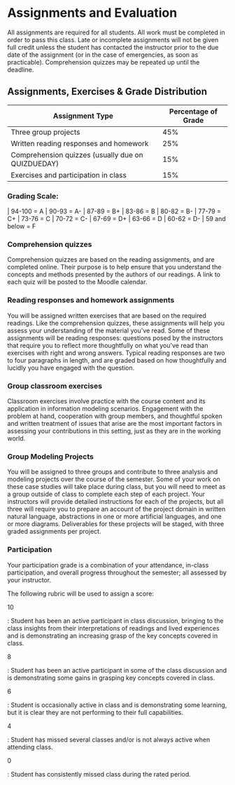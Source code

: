 # Assignments and Evaluation

All assignments are required for all students. All work must be
completed in order to pass this class. Late or incomplete assignments
will not be given full credit unless the student has contacted the
instructor prior to the due date of the assignment (or in the case of
emergencies, as soon as practicable). Comprehension quizzes may be
repeated up until the deadline.

## Assignments, Exercises & Grade Distribution


| Assignment Type  |Percentage of Grade   |
|---|---|
|Three group projects|   45%
|Written reading responses and homework|   25%
|Comprehension quizzes (usually due on QUIZDUEDAY)|   15% 
|Exercises and participation in class|   15%


### Grading Scale:

| 94-100 = A
| 90-93 = A-
| 87-89 = B+
| 83-86 = B
| 80-82 = B-
| 77-79 = C+
| 73-76 = C
| 70-72 = C-
| 67-69 = D+
| 63-66 = D
| 60-62 = D-
| 59 and below = F

### Comprehension quizzes

Comprehension quizzes are based on the reading assignments, and are
completed online. Their purpose is to help ensure that you
understand the concepts and methods presented by the authors of our
readings. A link to each quiz will be posted to the Moodle calendar.

### Reading responses and homework assignments

You will be assigned written exercises that are based on the required
readings. Like the comprehension quizzes, these assignments will help
you assess your understanding of the material you've read. Some of
these assignments will be reading responses: questions posed by the
instructors that require you to reflect more thoughtfully on what
you've read than exercises with right and wrong answers. Typical
reading responses are two to four paragraphs in length, and are graded
based on how thoughtfully and lucidly you have engaged with the
question.

### Group classroom exercises

Classroom exercises involve practice with the course content and its
application in information modeling scenarios. Engagement with the
problem at hand, cooperation with group members, and thoughtful spoken
and written treatment of issues that arise are the most important
factors in assessing your contributions in this setting, just as they
are in the working world. 

### Group Modeling Projects

You will be assigned to three groups and contribute to three analysis
and modeling projects over the course of the semester. Some of your
work on these case studies will take place during class, but you will
need to meet as a group outside of class to complete each step of each
project. Your instructors will provide detailed instructions for each
of the projects, but all three will require you to prepare an account
of the project domain in written natural language, abstractions in one
or more artificial languages, and one or more diagrams. Deliverables
for these projects will be staged, with three graded assignments per
project.


### Participation

Your participation grade is a combination of your attendance, in-class
participation, and overall progress throughout the semester; all
assessed by your instructor.

The following rubric will be used to assign a score:


10

:   Student has been an active participant in class discussion, bringing
    to the class insights from their interpretations of readings and
    lived experiences and is demonstrating an increasing grasp of the
    key concepts covered in class.

8

:   Student has been an active participant in some of the class
    discussion and is demonstrating some gains in grasping key
    concepts covered in class.

6

:   Student is occasionally active in class and is demonstrating some
    learning, but it is clear they are not performing to their full
    capabilities.

4

:   Student has missed several classes and/or is not always active when
    attending class.

0

:   Student has consistently missed class during the rated period.


